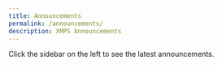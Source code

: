 ```yaml
---
title: Announcements
permalink: /announcements/
description: XMPS Announcements
---
```


Click the sidebar on the left to see the latest announcements. 